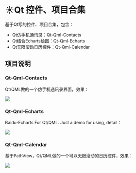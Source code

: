 # :sunny:Qt 控件、项目合集
基于Qt写的控件、项目合集，包含：
- Qt仿手机通讯录：Qt-Qml-Contacts
- Qt结合Echarts绘图：Qt-Qml-Echarts
- Qt无限滚动日历控件：Qt-Qml-Calendar

## 项目说明

###  Qt-Qml-Contacts

Qt/QML做的一个仿手机通讯录界面，效果：

![](https://github.com/licoba/QtProjects/blob/master/Qt-Qml-Contacts/demo.gif)

###  Qt-Qml-Echarts

Baidu-Echarts For Qt/QML. Just a demo for using, detail：

![](![](https://image.licoba.top/superbed/2018/11/20/5bf3baccc4ff9e1b63fc074c.jpg))

###  Qt-Qml-Calendar

基于PathView，Qt/QML做的一个可以无限滚动的日历控件，效果：

![](https://github.com/licoba/QtProjects/blob/master/Qt-Qml-Calendar/icon/demo.gif)
